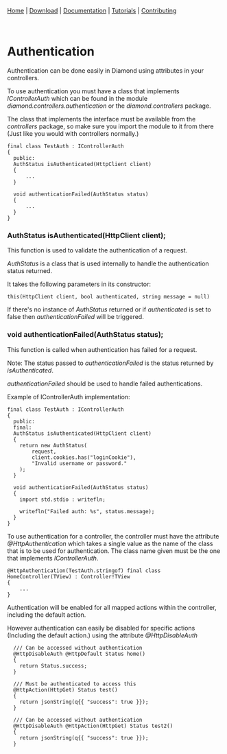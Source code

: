 [Home](https://diamondmvc.github.io/Diamond/) | [Download](https://diamondmvc.github.io/Diamond/download) | [Documentation](https://diamondmvc.github.io/Diamond/docs) | [Tutorials](https://diamondmvc.github.io/Diamond/tutorials) | [Contributing](https://diamondmvc.github.io/Diamond/contributing)

<br>

# Authentication

Authentication can be done easily in Diamond using attributes in your controllers.

To use authentication you must have a class that implements *IControllerAuth* which can be found in the module *diamond.controllers.authentication* or the *diamond.controllers* package.

The class that implements the interface must be available from the *controllers* package, so make sure you import the module to it from there (Just like you would with controllers normally.)

```
final class TestAuth : IControllerAuth
{
  public:
  AuthStatus isAuthenticated(HttpClient client)
  {
      ...
  }

  void authenticationFailed(AuthStatus status)
  {
      ...
  }
}
```

### AuthStatus isAuthenticated(HttpClient client);

This function is used to validate the authentication of a request.

*AuthStatus* is a class that is used internally to handle the authentication status returned.

It takes the following parameters in its constructor:

```
this(HttpClient client, bool authenticated, string message = null)
```

If there's no instance of *AuthStatus* returned or if *authenticated* is set to false then *authenticationFailed* will be triggered.

### void authenticationFailed(AuthStatus status);

This function is called when authentication has failed for a request.

Note: The status passed to *authenticationFailed* is the status returned by *isAuthenticated*.

*authenticationFailed* should be used to handle failed authentications.

Example of IControllerAuth implementation:

```
final class TestAuth : IControllerAuth
{
  public:
  final:
  AuthStatus isAuthenticated(HttpClient client)
  {
    return new AuthStatus(
        request,
        client.cookies.has("loginCookie"),
        "Invalid username or password."
    );
  }

  void authenticationFailed(AuthStatus status)
  {
    import std.stdio : writefln;

    writefln("Failed auth: %s", status.message);
  }
}
```

To use authentication for a controller, the controller must have the attribute *@HttpAuthentication* which takes a single value as the name of the class that is to be used for authentication. The class name given must be the one that implements *IControllerAuth*.

```
@HttpAuthentication(TestAuth.stringof) final class HomeController(TView) : Controller!TView
{
    ...
}
```

Authentication will be enabled for all mapped actions within the controller, including the default action.

However authentication can easily be disabled for specific actions (Including the default action.) using the attribute *@HttpDisableAuth*

```
  /// Can be accessed without authentication
  @HttpDisableAuth @HttpDefault Status home()
  {
    return Status.success;
  }

  /// Must be authenticated to access this
  @HttpAction(HttpGet) Status test()
  {
    return jsonString(q{{ "success": true }});
  }

  /// Can be accessed without authentication
  @HttpDisableAuth @HttpAction(HttpGet) Status test2()
  {
    return jsonString(q{{ "success": true }});
  }
```
